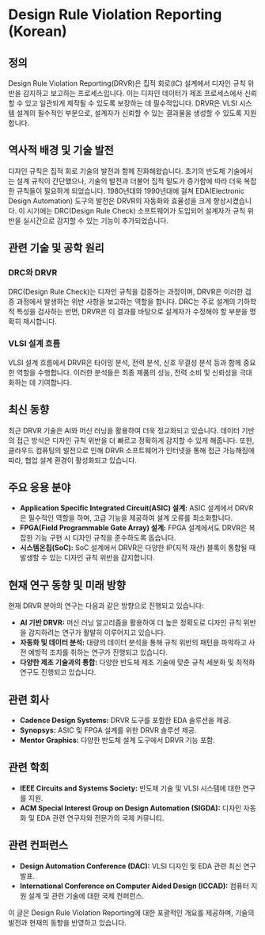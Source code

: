 # Design Rule Violation Reporting (Korean)

## 정의
Design Rule Violation Reporting(DRVR)은 집적 회로(IC) 설계에서 디자인 규칙 위반을 감지하고 보고하는 프로세스입니다. 이는 디자인 데이터가 제조 프로세스에서 신뢰할 수 있고 일관되게 제작될 수 있도록 보장하는 데 필수적입니다. DRVR은 VLSI 시스템 설계의 필수적인 부분으로, 설계자가 신뢰할 수 있는 결과물을 생성할 수 있도록 지원합니다.

## 역사적 배경 및 기술 발전
디자인 규칙은 집적 회로 기술의 발전과 함께 진화해왔습니다. 초기의 반도체 기술에서는 설계 규칙이 간단했으나, 기술의 발전과 더불어 집적 밀도가 증가함에 따라 더욱 복잡한 규칙들이 필요하게 되었습니다. 1980년대와 1990년대에 걸쳐 EDA(Electronic Design Automation) 도구의 발전은 DRVR의 자동화와 효율성을 크게 향상시켰습니다. 이 시기에는 DRC(Design Rule Check) 소프트웨어가 도입되어 설계자가 규칙 위반을 실시간으로 감지할 수 있는 기능이 추가되었습니다.

## 관련 기술 및 공학 원리
### DRC와 DRVR
DRC(Design Rule Check)는 디자인 규칙을 검증하는 과정이며, DRVR은 이러한 검증 과정에서 발생하는 위반 사항을 보고하는 역할을 합니다. DRC는 주로 설계의 기하학적 특성을 검사하는 반면, DRVR은 이 결과를 바탕으로 설계자가 수정해야 할 부분을 명확히 제시합니다.

### VLSI 설계 흐름
VLSI 설계 흐름에서 DRVR은 타이밍 분석, 전력 분석, 신호 무결성 분석 등과 함께 중요한 역할을 수행합니다. 이러한 분석들은 최종 제품의 성능, 전력 소비 및 신뢰성을 극대화하는 데 기여합니다.

## 최신 동향
최근 DRVR 기술은 AI와 머신 러닝을 활용하여 더욱 정교화되고 있습니다. 데이터 기반의 접근 방식은 디자인 규칙 위반을 더 빠르고 정확하게 감지할 수 있게 해줍니다. 또한, 클라우드 컴퓨팅의 발전으로 인해 DRVR 소프트웨어가 인터넷을 통해 접근 가능해짐에 따라, 협업 설계 환경이 활성화되고 있습니다.

## 주요 응용 분야
- **Application Specific Integrated Circuit(ASIC) 설계:** ASIC 설계에서 DRVR은 필수적인 역할을 하며, 고급 기능을 제공하여 설계 오류를 최소화합니다.
- **FPGA(Field Programmable Gate Array) 설계:** FPGA 설계에서도 DRVR은 복잡한 기능 구현 시 디자인 규칙을 준수하도록 돕습니다.
- **시스템온칩(SoC):** SoC 설계에서 DRVR은 다양한 IP(지적 재산) 블록이 통합될 때 발생할 수 있는 디자인 규칙 위반을 감지합니다.

## 현재 연구 동향 및 미래 방향
현재 DRVR 분야의 연구는 다음과 같은 방향으로 진행되고 있습니다:
- **AI 기반 DRVR:** 머신 러닝 알고리즘을 활용하여 더 높은 정확도로 디자인 규칙 위반을 감지하려는 연구가 활발히 이루어지고 있습니다.
- **자동화 및 데이터 분석:** 대량의 데이터 분석을 통해 규칙 위반의 패턴을 파악하고 사전 예방적 조치를 취하는 연구가 진행되고 있습니다.
- **다양한 제조 기술과의 통합:** 다양한 반도체 제조 기술에 맞춘 규칙 세분화 및 최적화 연구도 진행되고 있습니다.

## 관련 회사
- **Cadence Design Systems:** DRVR 도구를 포함한 EDA 솔루션을 제공.
- **Synopsys:** ASIC 및 FPGA 설계를 위한 DRVR 솔루션 제공.
- **Mentor Graphics:** 다양한 반도체 설계 도구에서 DRVR 기능 포함.

## 관련 학회
- **IEEE Circuits and Systems Society:** 반도체 기술 및 VLSI 시스템에 대한 연구를 지원.
- **ACM Special Interest Group on Design Automation (SIGDA):** 디자인 자동화 및 EDA 관련 연구자와 전문가의 국제 커뮤니티.

## 관련 컨퍼런스
- **Design Automation Conference (DAC):** VLSI 디자인 및 EDA 관련 최신 연구 발표.
- **International Conference on Computer Aided Design (ICCAD):** 컴퓨터 지원 설계 및 관련 기술에 대한 국제 컨퍼런스.

이 글은 Design Rule Violation Reporting에 대한 포괄적인 개요를 제공하며, 기술의 발전과 현재의 동향을 반영하고 있습니다.